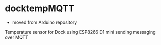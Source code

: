 # docktempMQTT
* moved from Arduino repository

Temperature sensor for Dock using ESP8266 D1 mini sending messaging over MQTT
